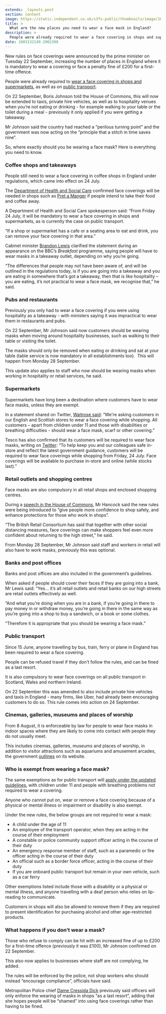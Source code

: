 ```yaml
--- 
extends: _layouts.post 
section: content 
image: https://static.independent.co.uk/s3fs-public/thumbnails/image/2020/07/23/12/istock-1214300212.jpg 
title: > 
  What are the new places you need to wear a face mask in England? 
description: > 
  People were already required to wear a face covering in shops and supermarkets, as well as on public transport.Coffee shops and takeawaysPeople still need to wear a face covering in coffee shops in England under regulations, which came into effect on 24 July.SupermarketsSupermarkets have long been a destination where customers have to wear face masks, unless they are exempt.“Therefore it is appropriate that you should be wearing a face mask.”Public transportSince 15 June, anyone travelling by bus, train, ferry or plane in England has been required to wear a face covering.It is also compulsory to wear face coverings on all public transport in Scotland, Wales and northern Ireland. 
date: 1603132140.2002308 
--- 
```

<div><p class="sc-pHJJA iocNwz above-article-prompt-donations"></p><p>New rules on face coverings were announced by the prime minister on Tuesday 22 September, increasing the number of places in England where it is mandatory to wear a covering or face a penalty fine of &#163;200 for a first-time offence.</p><p>People were already required to <a href="https://www.independent.co.uk/news/uk/politics/coronavirus-face-coverings-masks-mandatory-when-shops-pubs-a9617041.html">wear a face covering in shops and supermarkets</a>, as well as on <a href="https://www.independent.co.uk/life-style/uk-face-mask-rules-lockdown-changes-today-public-transport-fine-a9565936.html">public transport</a>.</p><p></p><p>On 22 September, Boris Johnson told the House of Commons, this will now be extended to taxis, private hire vehicles, as well as to hospitality venues when you&#8217;re not eating or drinking - for example walking to your table or the toilet during a meal - previously it only applied if you were getting a takeaway.</p><p id="article-im-prompt"></p><p>Mr Johnson said the country had reached a &#8220;perilous turning point&#8221; and the government was now acting on the &#8220;principle that a stitch in time saves nine&#8221;.&#160;</p><p></p><p>So, where exactly should you be wearing a face mask? Here is everything you need to know.&#160;</p><p class="sc-pdkfH jjYIOP"><h3><strong>Coffee shops and takeaways</strong></h3></p><p>People still need to wear a face covering in coffee shops in England under regulations, which came into effect on 24 July.</p><p></p><p>The <a href="https://www.independent.co.uk/topic/department-of-health-and-social-care" class="body-link">Department of Health and Social Care</a> confirmed face coverings will be needed in shops such as <a href="https://www.independent.co.uk/topic/PretAManger" class="body-link">Pret a Manger</a> if people intend to take their food and coffee away.</p><p>A Department of Health and Social Care spokesperson said: &#8220;From Friday 24 July, it will be mandatory to wear a face covering in shops and supermarkets, as is currently the case on public transport.</p><p class="sc-oTaAA eBoKzo"></p><p>&#8220;If a shop or supermarket has a cafe or a seating area to eat and drink, you can remove your face covering in that area.&#8221;</p><p id="taboola-carousel-thumbnails"></p><p>Cabinet minister <a href="https://www.independent.co.uk/topic/brandon-lewis">Brandon Lewis</a> clarified the statement during an appearance on the BBC&#8217;s <i>Breakfast</i> programme, saying people will have to wear masks in a takeaway outlet, depending on why you&#8217;re going.</p><p>&#8220;The differences that people may not have been aware of, and will be outlined in the regulations today, is if you are going into a takeaway and you are eating in somewhere that&#8217;s got a takeaway, then that is like hospitality &#8211; you are eating, it&#8217;s not practical to wear a face mask, we recognise that,&#8221; he said.</p><p class="sc-pdkfH jjYIOP"><h3>Pubs and restaurants</h3></p><p>Previously you only had to wear a face covering if you were using hospitality as a takeaway - with ministers saying it was impractical to wear them in restaurants and pubs.</p><p>On 22 September, Mr Johnson said now customers should be wearing masks when moving around hospitality businesses, such as walking to their table or visiting the toilet.</p><p>The masks should only be removed when eating or drinking and sat at your table (table service is now mandatory in all establishments too). &#160;This will happen from Monday 28 September.</p><p></p><p>This update also applies to staff who now should be wearing masks when working in hospitality or retail services, he said.</p><p class="sc-pdkfH jjYIOP"><h3><strong>Supermarkets</strong></h3></p><p>Supermarkets have long been a destination where customers have to wear face masks, unless they are exempt.</p><p></p><p>In a statement shared on Twitter, <a href="https://twitter.com/waitrose/status/1286299357063634944" rel="nofollow" target="_blank" class="body-link">Waitrose said</a>: &#8220;We're asking customers in our English and Scottish stores to wear a face covering while shopping. All customers &#8211; apart from children under 11 and those with disabilities or breathing difficulties - should wear a face mask, scarf or other covering.&#8221;</p><p>Tesco has also confirmed that its customers will be required to wear face masks, writing on <a href="https://twitter.com/Tesco/status/1286269836172103681" rel="nofollow" target="_blank" class="body-link">Twitter</a>: &#8220;To help keep you and our colleagues safe in-store and reflect the latest government guidance, customers will be required to wear face coverings while shopping from Friday, 24 July. Face coverings will be available to purchase in-store and online (while stocks last).&#8221;</p><p class="sc-pdkfH jjYIOP"><h3><strong>Retail outlets and shopping centres</strong></h3></p><p>Face masks are also compulsory in all retail shops and enclosed shopping centres.</p><p>During a <a href="https://www.gov.uk/government/speeches/face-coverings-to-be-mandatory-in-shops-and-supermarkets-from-24-july#:~:text=Under%20the%20new%20rules%2C%20people,covering%20lies%20with%20the%20individual." rel="nofollow" target="_blank" class="body-link">speech in the House of Commons</a>, Mr Hancock said the new rules were being introduced to &#8220;give people more confidence to shop safely, and enhance protections for those who work in shops&#8221;.</p><p>&#8220;The British Retail Consortium has said that together with other social distancing measures, face coverings can make shoppers feel even more confident about returning to the high street,&#8221; he said.&#160;</p><p></p><p>From Monday 28 September, Mr Johnson said staff and workers in retail will also have to work masks, previously this was optional.</p><p class="sc-pdkfH jjYIOP"><h3><strong>Banks and post offices </strong></h3></p><p>Banks and post offices are also included in the government&#8217;s guidelines.</p><p>When asked if people should cover their faces if they are going into a bank, Mr Lewis said: &#8220;Yes... it&#8217;s all retail outlets and retail banks on our high streets are retail outlets effectively as well. </p><p>&#8220;And what you&#8217;re doing when you are in a bank, if you&#8217;re going in there to pay money in or withdraw money, you&#8217;re going in there in the same way as you&#8217;re going into a shop to buy a sandwich, or a book or some clothes. </p><p>&#8220;Therefore it is appropriate that you should be wearing a face mask.&#8221; </p><p class="sc-pdkfH jjYIOP"><h3><strong>Public transport</strong></h3></p><p>Since 15 June, anyone travelling by bus, train, ferry or plane in England has been required to wear a face covering.</p><p>People can be refused travel if they don&#8217;t follow the rules, and can be fined as a last resort.</p><p>It is also compulsory to wear face coverings on all public transport in Scotland, Wales and northern Ireland.</p><p></p><p>On 22 September this was amended to also include private hire vehicles and taxis in England - many firms, like Uber, had already been encouraging customers to do so. This rule comes into action on 24 September.</p><p class="sc-pdkfH jjYIOP"><h3><strong>Cinemas, galleries, museums and places of worship</strong></h3></p><p>From 8 August, it is enforceable by law for people to wear face masks in indoor spaces where they are likely to come into contact with people they do not usually meet.</p><p>This includes cinemas, galleries, museums and places of worship, in addition to visitor attractions such as aquariums and amusement arcades, the government <a rel="nofollow" href="https://www.gov.uk/government/publications/face-coverings-when-to-wear-one-and-how-to-make-your-own/face-coverings-when-to-wear-one-and-how-to-make-your-own#when-to-wear-a-face-covering">outlines</a> on its website.</p><p class="sc-pdkfH jjYIOP"><h3><strong>Who is exempt from wearing a face mask?</strong></h3></p><p>The same exemptions as for public transport will <a href="https://www.independent.co.uk/life-style/face-coverings-mask-england-exempt-compulsory-shops-public-transport-a9617656.html" class="body-link">apply under the updated guidelines</a>, with children under 11 and people with breathing problems not required to wear a covering.</p><p></p><p>Anyone who cannot put on, wear or remove a face covering because of a physical or mental illness or impairment or disability is also exempt.</p><p>Under the new rules, the below groups are not required to wear a mask:</p><ul>
<li>A child under the age of 11</li> <li>An employee of the transport operator, when they are acting in the course of their employment</li> <li>A constable or police community support officer acting in the course of their duty</li> <li>An emergency response member of staff, such as a paramedic or fire officer acting in the course of their duty</li> <li>An official such as a border force officer, acting in the course of their duty</li> <li>If you are onboard public transport but remain in your own vehicle, such as a car ferry</li> </ul><p>Other exemptions listed include those with a disability or a physical or mental illness, and anyone travelling with a deaf person who relies on lip-reading to communicate. </p><p>Customers in shops will also be allowed to remove them if they are required to present identification for purchasing alcohol and other age-restricted products. </p><p class="sc-pdkfH jjYIOP"><h3><strong>What happens if you don&#8217;t wear a mask?</strong></h3></p><p>Those who refuse to comply can be hit with an increased fine of up to &#163;200 for a first-time offence (previously it was &#163;100), Mr Johnson confirmed on 22 September.</p><p></p><p>This also now applies to businesses where staff are not complying, he added.</p><p>The rules will be enforced by the police, not shop workers who should instead &#8220;encourage compliance&#8221;, officials have said. </p><p>Metropolitan Police chief <a href="https://www.independent.co.uk/topic/cressida-dick">Dame Cressida Dick</a> previously said officers will only enforce the wearing of masks in shops &#8220;as a last resort&#8221;, adding that she hopes people will be &#8220;shamed&#8221; into using face coverings rather than having to be fined.</p><p class="sc-ptCms fzKffT"></p></div>